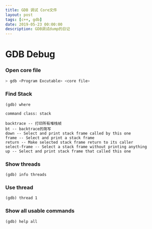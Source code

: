 ```yaml
---
title: GDB 调试 Core文件
layout: post
tags: [c++, gdb]
date: 2019-05-23 00:00:00
description: GDB调试dump的日记
---
```


# GDB Debug

### Open core file

```sh
> gdb <Program Excutable> <core file>
```

### Find Stack

```shell
(gdb) where
```

```shell
command class: stack

backtrace -- 打印所有堆栈帧
bt -- backtrace的简写
down -- Select and print stack frame called by this one
frame -- Select and print a stack frame
return -- Make selected stack frame return to its caller
select-frame -- Select a stack frame without printing anything
up -- Select and print stack frame that called this one
```

### Show threads

```shell
(gdb) info threads                 
```

### Use thread

```she
(gdb) thread 1
```

### Show all usable commands

```shell
(gdb) help all
```





